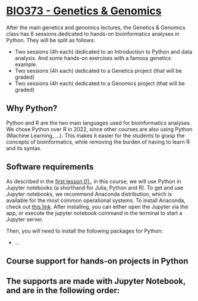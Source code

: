 # [BIO373 - Genetics & Genomics](https://edu.epfl.ch/coursebook/en/genetics-and-genomics-BIO-373)
After the main genetics and genomics lectures, the Genetics & Genomics class has 6 sessions dedicated to hands-on bioinformatics analyses in Python.
They will be split as follows:
- Two sessions (4h each) dedicated to an Introduction to Python and data analysis. And some hands-on exercises with a famous genetics example.
- Two sessions (4h each) dedicated to a Genetics project (that will be graded)
- Two sessions (4h each) dedicated to a Genomics project (that will be graded)

## Why Python?
Python and R are the two main languages used for bioinformatics analyses.
We chose Python over R in 2022, since other courses are also using Python (Machine Learning, ...). This makes it easier for the students to grasp the concepts of bioinformatics, while removing the burden of having to learn R and its syntax.

## Software requirements
As described in the [first lesson 01.](https://deplanckelab.github.io/BIO373_GeneticsAndGenomics/01.introduction_to_jupyter.html), in this course, we will use Python in Jupyter notebooks (a shorthand for Julia, Python and R). 
To get and use Jupyter notebooks, we recommend Anaconda distribution, which is available for the most common operational systems. To install Anaconda, check out [this link](https://docs.anaconda.com/anaconda/install/).
After installing, you can either open the Jupyter via the app, or execute the jupyter notebook command in the terminal to start a Jupyter server.

Then, you will need to install the following packages for Python:
- ...

## Course support for hands-on projects in Python
The supports are made with Jupyter Notebook, and are in the following order:
- 
